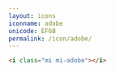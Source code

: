 ```yaml
---
layout: icons
iconname: adobe
unicode: EF6B
permalink: /icon/adobe/
---
```


``` html
<i class="mi mi-adobe"></i>
```
